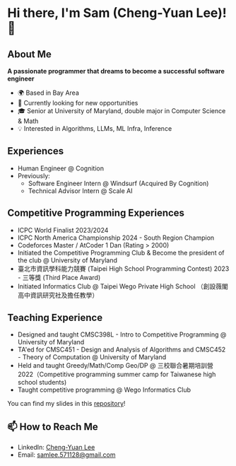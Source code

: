 # Hi there, I'm Sam (Cheng-Yuan Lee)! 👋

## About Me

**A passionate programmer that dreams to become a successful software engineer**

- 🌍 Based in Bay Area
- 💼 Currently looking for new opportunities
- 🎓 Senior at University of Maryland, double major in Computer Science & Math 
- 💡 Interested in Algorithms, LLMs, ML Infra, Inference

## Experiences
- Human Engineer @ Cognition
- Previously:
  - Software Engineer Intern @ Windsurf (Acquired By Cognition) 
  - Technical Advisor Intern @ Scale AI 

## Competitive Programming Experiences

- ICPC World Finalist 2023/2024
- ICPC North America Championship 2024 - South Region Champion
- Codeforces Master / AtCoder 1 Dan (Rating > 2000)
- Initiated the Competitive Programming Club & Become the president of the club @ University of Maryland
- 臺北市資訊學科能力競賽 (Taipei High School Programming Contest) 2023 - 三等獎 (Third Place Award)
- Initiated Informatics Club @ Taipei Wego Private High School （創設薇閣高中資訊研究社及擔任教學）

## Teaching Experience

- Designed and taught CMSC398L - Intro to Competitive Programming @ University of Maryland
- TA'ed for CMSC451 - Design and Analysis of Algorithms and CMSC452 - Theory of Computation @ University of Maryland
- Held and taught Greedy/Math/Comp Geo/DP @ 三校聯合暑期培訓營 2022（Competitive programming summer camp for Taiwanese high school students)
- Taught competitive programming @ Wego Informatics Club

You can find my slides in this [repository](https://github.com/sam571128/CP-Slides)!

## 📫 How to Reach Me

- LinkedIn: [Cheng-Yuan Lee](https://www.linkedin.com/in/sam571128/)
- Email: samlee.571128@gmail.com
